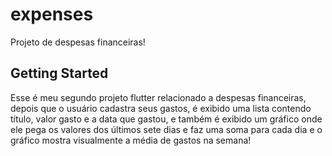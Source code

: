 # expenses

Projeto de despesas financeiras!

## Getting Started

Esse é meu segundo projeto flutter relacionado a despesas financeiras, depois que o usuário cadastra seus gastos, é exibido uma lista contendo título, valor gasto e a data que gastou, e também é exibido um gráfico onde ele pega os valores dos últimos sete dias e faz uma soma para cada dia e o gráfico mostra visualmente a média de gastos na semana!